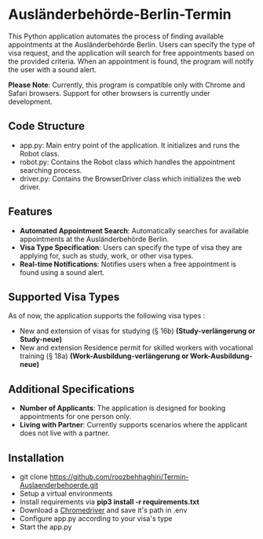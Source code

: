 # Ausländerbehörde-Berlin-Termin
This Python application automates the process of finding available appointments at the Ausländerbehörde Berlin. Users can specify the type of visa request, and the application will search for free appointments based on the provided criteria. When an appointment is found, the program will notify the user with a sound alert.

**Please Note**: Currently, this program is compatible only with Chrome and Safari browsers. Support for other browsers is currently under development.

## Code Structure
* app.py: Main entry point of the application. It initializes and runs the Robot class.
* robot.py: Contains the Robot class which handles the appointment searching process.
* driver.py: Contains the BrowserDriver class which initializes the web driver.

## Features
- **Automated Appointment Search**: Automatically searches for available appointments at the Ausländerbehörde Berlin.
- **Visa Type Specification**: Users can specify the type of visa they are applying for, such as study, work, or other visa types.
- **Real-time Notifications**: Notifies users when a free appointment is found using a sound alert.

## Supported Visa Types
As of now, the application supports the following visa types :
- New and extension of visas for studying (§ 16b) **(Study-verlängerung or Study-neue)**
- New and extension Residence permit for skilled workers with vocational training (§ 18a) **(Work-Ausbildung-verlängerung or Work-Ausbildung-neue)**

## Additional Specifications
- **Number of Applicants**: The application is designed for booking appointments for one person only.
- **Living with Partner**: Currently supports scenarios where the applicant does not live with a partner.

## Installation
- git clone https://github.com/roozbehhaghiri/Termin-Auslaenderbehoerde.git
- Setup a virtual environments
- Install requirements via **pip3 install -r requirements.txt**
- Download a [Chromedriver](https://developer.chrome.com/docs/chromedriver/downloads?hl=de) and save it's path in .env
- Configure app.py according to your visa's type
- Start the app.py
